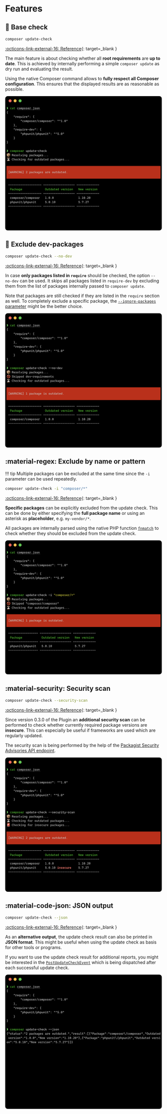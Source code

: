 # Features

## :mag_right: Base check

```bash
composer update-check
```

[:octicons-link-external-16: Reference](usage.md){: target=_blank }

The main feature is about checking whether all **root requirements** are
**up to date**. This is achieved by internally performing a simple
`composer update` as dry run and evaluating the result.

Using the native Composer command allows to **fully respect all Composer
configuration**. This ensures that the displayed results are as reasonable
as possible.

![Update check for all required packages](assets/img/features/update-check.png)

## :no_entry_sign: Exclude dev-packages

```bash
composer update-check --no-dev
```

[:octicons-link-external-16: Reference](usage.md#-no-dev){: target=_blank }

In case **only packages listed in `require`** should be checked, the option
`--no-dev` can be used. It skips all packages listed in `require-dev` by
excluding them from the list of packages internally passed to `composer update`.

Note that packages are still checked if they are listed in the `require`
section as well. To completely exclude a specific package, the
[`--ignore-packages` parameter](#exclude-by-name-or-pattern) might be the better
choice.

![Update check without dev-packages](assets/img/features/update-check-no-dev.png)

## :material-regex: Exclude by name or pattern

!!! tip
    Multiple packages can be excluded at the same time since the `-i` parameter
    can be used repeatedly.

```bash
composer update-check -i "composer/*"
```

[:octicons-link-external-16: Reference](usage.md#-ignore-packages-i){: target=_blank }

**Specific packages** can be explicitly excluded from the update check. This
can be done by either specifying the **full package name** or using an asterisk
as **placeholder**, e.g. `my-vendor/*`.

All packages are internally parsed using the native PHP function
[`fnmatch`](https://www.php.net/manual/de/function.fnmatch.php) to check
whether they should be excluded from the update check.

![Update check without ignored packages](assets/img/features/update-check-blacklist.png)

## :material-security: Security scan

```bash
composer update-check --security-scan
```

[:octicons-link-external-16: Reference](usage.md#-security-scan-s){: target=_blank }

Since version 0.3.0 of the Plugin an **additional security scan** can
be performed to check whether currently required package versions are
**insecure**. This can especially be useful if frameworks are used which
are regularly updated.

The security scan is being performed by the help of the
[Packagist Security Advisories API endpoint](https://packagist.org/apidoc#list-security-advisories).

![Update check with additional security scan](assets/img/features/update-check-security-scan.png)

## :material-code-json: JSON output

```bash
composer update-check --json
```

[:octicons-link-external-16: Reference](usage.md#-json-j){: target=_blank }

As an **alternative output**, the update check result can also be printed in
**JSON format**. This might be useful when using the update check as basis for
other tools or programs.

If you want to use the update check result for additional reports,  you might
be interested in the [`PostUpdateCheckEvent`](events.md#postupdatecheckevent)
which is being dispatched after each successful update check.

![Update check with JSON-formatted output](assets/img/features/update-check-json.png)

